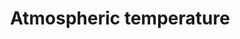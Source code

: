 ---
title: Atmospheric temperature
longTitle: 'Atmospheric temperature'
tags:
- gccommon
use:
- "[[Air temperature]]"
---